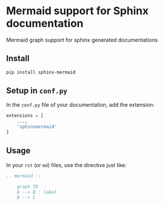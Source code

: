 # Mermaid support for Sphinx documentation

Mermaid graph support for sphinx generated documentations

## Install

```bash
pip install sphinx-mermaid
```

## Setup in `conf.py`

In the `conf.py` file of your documentation, add the extension:

```python
extensions = [
    ...,
    'sphinxmermaid'
]
```

## Usage

In your `rst` (or `md`) files, use the directive just like:

```rst
.. mermaid ::

    graph TD
    A --> B : label
    B --> C
```
